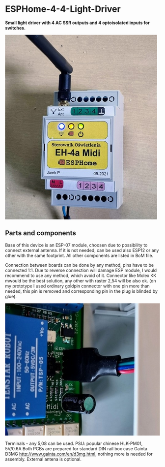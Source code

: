 # ESPHome-4-4-Light-Driver
**Small light driver with 4 AC SSR outputs and 4 optoisolated inputs for switches.**

![EH-4A Midi](resources/EH-4AMidi.jpg)

## Parts and components
Base of this device is an ESP-07 module, choosen due to possibility to connect external antenna. If it is not needed, can be used also ESP12 or any other with the same footprint.
All other components are listed in BoM file. 

Connection between boards can be done by any method, pins have to be connected 1:1. 
Due to reverse connection will damage ESP module, I would recommend to use any method, which avoid of it. Connector like  Molex KK mwould be the best solution, any other with raster 2,54 will be also ok. (on my prototype I used ordinary goldpin connector with one pin more than needed, this pin is removed and corresponding pin in the plug is blinded by glue).

![Connector](resources/down-up_connector.jpg)

Terminals - any 5,08 can be used.
PSU: popular chinese HLK-PM01, 5V/0.6A
Both PCBs are prepared for standard DIN rail box case Gainta D3MG http://www.gainta.com/en/d3mg.html, nothing more is needed for assembly.
External antena is optional.
